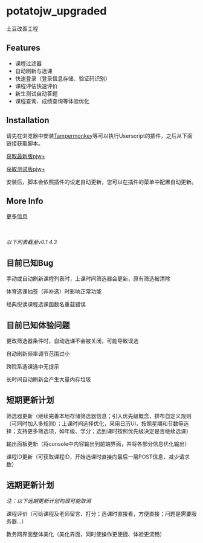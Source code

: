 # potatojw_upgraded

土豆改善工程

## Features

* 课程过滤器
* 自动刷新与选课
* 快速登录（登录信息存储、验证码识别）
* 课程评估快速评价
* 新生测试自动答题
* 课程查询、成绩查询等体验优化

## Installation

请先在浏览器中安装[Tampermonkey](https://tampermonkey.net)等可以执行Userscript的插件，之后从下面链接获取脚本。

[获取最新版pjw+](https://github.com/cubiccm/potatojw_upgraded/raw/master/potatojw_upgraded.user.js)

[获取测试版pjw+](https://github.com/cubiccm/potatojw_upgraded/raw/beta/potatojw_upgraded.user.js)

安装后，脚本会依照插件的设定自动更新，您可以在插件的菜单中配置自动更新。

## More Info

[更多信息](https://cubiccm.ddns.net/2019/09/potatojw-upgraded/)

<br><br>
_以下列表截至v0.1.4.3_
<br>
## 目前已知Bug
手动或自动刷新课程列表时，上课时间筛选器会更新，原有筛选被清除

体育选课抽签（非补选）时影响正常功能

经典悦读课程选课函数名重载错误

## 目前已知体验问题
更改筛选器条件时，自动选课不会被关闭，可能导致误选

自动刷新频率调节范围过小

跨院系选课选中无提示

长时间自动刷新会产生大量内存垃圾

## 短期更新计划
筛选器更新（继续完善本地存储筛选器信息；引入优先级概念，排布自定义规则（可同时加入多规则）；上课时间选择优化，采用日历UI，按照星期和节数等选择；支持更多筛选项，如年级、学分；选到课时按照优先级决定是否继续选课）

输出面板更新（将console中内容输出到前端界面，并将各部分信息优化输出）

课程ID更新（可获取课程ID，开始选课时直接向最后一层POST信息，减少请求数）

## 远期更新计划
_注：以下远期更新计划均很可能取消_

课程评价（可给课程及老师留言、打分；选课时直接看，方便直接；问题是需要服务器...）

教务网界面整体美化（美化界面，同时使操作更便捷、体验更流畅）
